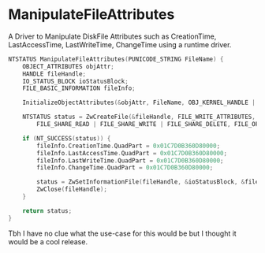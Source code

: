 # ManipulateFileAttributes
A Driver to Manipulate DiskFile Attributes such as CreationTime, LastAccessTime, LastWriteTime, ChangeTime using a runtime driver.
```cpp
NTSTATUS ManipulateFileAttributes(PUNICODE_STRING FileName) {
    OBJECT_ATTRIBUTES objAttr;
    HANDLE fileHandle;
    IO_STATUS_BLOCK ioStatusBlock;
    FILE_BASIC_INFORMATION fileInfo;

    InitializeObjectAttributes(&objAttr, FileName, OBJ_KERNEL_HANDLE | OBJ_CASE_INSENSITIVE, NULL, NULL);

    NTSTATUS status = ZwCreateFile(&fileHandle, FILE_WRITE_ATTRIBUTES, &objAttr, &ioStatusBlock, NULL, 0,
        FILE_SHARE_READ | FILE_SHARE_WRITE | FILE_SHARE_DELETE, FILE_OPEN, 0, NULL, 0);

    if (NT_SUCCESS(status)) {
        fileInfo.CreationTime.QuadPart = 0x01C7D0B360D80000;
        fileInfo.LastAccessTime.QuadPart = 0x01C7D0B360D80000;
        fileInfo.LastWriteTime.QuadPart = 0x01C7D0B360D80000;
        fileInfo.ChangeTime.QuadPart = 0x01C7D0B360D80000;

        status = ZwSetInformationFile(fileHandle, &ioStatusBlock, &fileInfo, sizeof(fileInfo), FileBasicInformation);
        ZwClose(fileHandle);
    }

    return status;
}
```
Tbh I have no clue what the use-case for this would be but I thought it would be a cool release.

